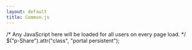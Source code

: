 ```yaml
---
layout: default
title: Common.js
---
```


/\* Any JavaScript here will be loaded for all users on every page load. \*/ \$("p-Share").attr("class", "portal persistent");
